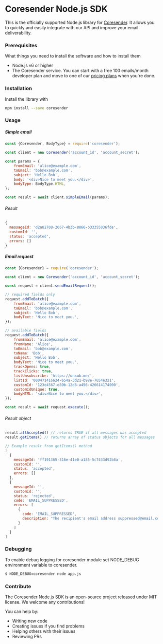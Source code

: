 # Coresender Node.js SDK

This is the officially supported Node.js library for [Coresender](https://coresender.com). It allows you to quickly and easily integrate with our API and improve your email deliverability.

### Prerequisites

What things you need to install the software and how to install them

* Node.js v6 or higher
* The Coresender service. You can start with a free 100 emails/month developer plan and move to one of our [pricing plans](https://coresender.com/pricing) when you're done.

### Installation

Install the library with
```bash
npm install --save coresender
```

### Usage

##### Simple email
```javascript
const {Coresender, BodyType} = require('coresender');

const client = new Coresender('account_id', 'account_secret');

const params = {
    fromEmail: 'alice@example.com',
    toEmail: 'bob@example.com',
    subject: 'Hello Bob',
    body: '<div>Nice to meet you.</div>',
    bodyType: BodyType.HTML,
};

const result = await client.simpleEmail(params);
```

###### Result
```javascript
{
  messageId: 'd2a82708-2067-4b3b-8866-b33355036fde',
  customId: '',
  status: 'accepted',
  errors: []
}
```

##### Email request
```javascript
const {Coresender} = require('coresender');

const client = new Coresender('account_id', 'account_secret');

const request = client.sendEmailRequest();

// required fields only
request.addToBatch({
    fromEmail: 'alice@example.com',
    toEmail: 'bob@example.com',
    subject: 'Hello Bob',
    bodyText: 'Nice to meet you.',
});

// available fields
request.addToBatch({
    fromEmail: 'alice@example.com',
    fromName: 'Alice',
    toEmail: 'bob@example.com',
    toName: 'Bob',
    subject: 'Hello Bob',
    bodyText: 'Nice to meet you.',
    trackOpens: true,
    trackClicks: true,
    listUnsubscribe: 'https://unsub.me/',
    listId: '000471416624-654a-3d21-b98e-7654e321',
    customId: '123e4567-e89b-12d3-a456-426614174000',
    customIdUnique: true,
    bodyHTML: '<div>Nice to meet you.</div>',
});

const result = await request.execute();
```

###### Result object
```javascript
result.allAccepted() // returns TRUE if all messages was accepted
result.getItems() // returns array of status objects for all messages

// Example result from getItems() method
[
  {
    messageId: 'ff191365-316e-41e0-a185-5c7433d92b8a',
    customId: '',
    status: 'accepted',
    errors: []
  },
  {
    messageId: '',
    customId: '',
    status: 'rejected',
    code: 'EMAIL_SUPPRESSED',
    errors: [
      {
        code: 'EMAIL_SUPPRESSED',
        description: "The recipient's email address suppressed@email.com is on a suppression list"
      }
    ]
  }
]
```


### Debugging
To enable debug logging for coresender module set NODE_DEBUG environment variable to coresender.

```bash
$ NODE_DEBUG=coresender node app.js
```

### Contribute

The Coresender Node.js SDK is an open-source project released under MIT license. We welcome any contributions!

You can help by:
* Writing new code
* Creating issues if you find problems
* Helping others with their issues
* Reviewing PRs
